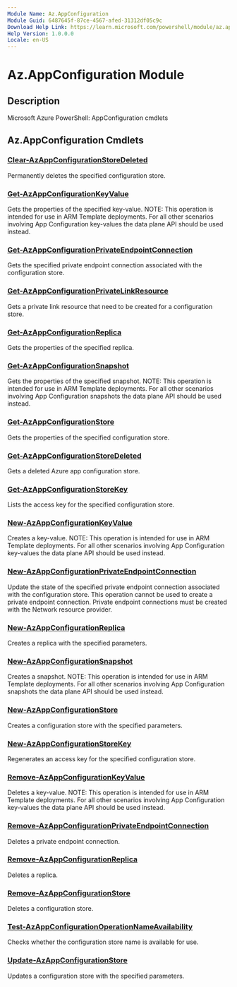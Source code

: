 ```yaml
---
Module Name: Az.AppConfiguration
Module Guid: 6487645f-87ce-4567-afed-31312df05c9c
Download Help Link: https://learn.microsoft.com/powershell/module/az.appconfiguration
Help Version: 1.0.0.0
Locale: en-US
---
```


# Az.AppConfiguration Module
## Description
Microsoft Azure PowerShell: AppConfiguration cmdlets

## Az.AppConfiguration Cmdlets
### [Clear-AzAppConfigurationStoreDeleted](Clear-AzAppConfigurationStoreDeleted.md)
Permanently deletes the specified configuration store.

### [Get-AzAppConfigurationKeyValue](Get-AzAppConfigurationKeyValue.md)
Gets the properties of the specified key-value.
NOTE: This operation is intended for use in ARM Template deployments.
For all other scenarios involving App Configuration key-values the data plane API should be used instead.

### [Get-AzAppConfigurationPrivateEndpointConnection](Get-AzAppConfigurationPrivateEndpointConnection.md)
Gets the specified private endpoint connection associated with the configuration store.

### [Get-AzAppConfigurationPrivateLinkResource](Get-AzAppConfigurationPrivateLinkResource.md)
Gets a private link resource that need to be created for a configuration store.

### [Get-AzAppConfigurationReplica](Get-AzAppConfigurationReplica.md)
Gets the properties of the specified replica.

### [Get-AzAppConfigurationSnapshot](Get-AzAppConfigurationSnapshot.md)
Gets the properties of the specified snapshot.
NOTE: This operation is intended for use in ARM Template deployments.
For all other scenarios involving App Configuration snapshots the data plane API should be used instead.

### [Get-AzAppConfigurationStore](Get-AzAppConfigurationStore.md)
Gets the properties of the specified configuration store.

### [Get-AzAppConfigurationStoreDeleted](Get-AzAppConfigurationStoreDeleted.md)
Gets a deleted Azure app configuration store.

### [Get-AzAppConfigurationStoreKey](Get-AzAppConfigurationStoreKey.md)
Lists the access key for the specified configuration store.

### [New-AzAppConfigurationKeyValue](New-AzAppConfigurationKeyValue.md)
Creates a key-value.
NOTE: This operation is intended for use in ARM Template deployments.
For all other scenarios involving App Configuration key-values the data plane API should be used instead.

### [New-AzAppConfigurationPrivateEndpointConnection](New-AzAppConfigurationPrivateEndpointConnection.md)
Update the state of the specified private endpoint connection associated with the configuration store.
This operation cannot be used to create a private endpoint connection.
Private endpoint connections must be created with the Network resource provider.

### [New-AzAppConfigurationReplica](New-AzAppConfigurationReplica.md)
Creates a replica with the specified parameters.

### [New-AzAppConfigurationSnapshot](New-AzAppConfigurationSnapshot.md)
Creates a snapshot.
NOTE: This operation is intended for use in ARM Template deployments.
For all other scenarios involving App Configuration snapshots the data plane API should be used instead.

### [New-AzAppConfigurationStore](New-AzAppConfigurationStore.md)
Creates a configuration store with the specified parameters.

### [New-AzAppConfigurationStoreKey](New-AzAppConfigurationStoreKey.md)
Regenerates an access key for the specified configuration store.

### [Remove-AzAppConfigurationKeyValue](Remove-AzAppConfigurationKeyValue.md)
Deletes a key-value.
NOTE: This operation is intended for use in ARM Template deployments.
For all other scenarios involving App Configuration key-values the data plane API should be used instead.

### [Remove-AzAppConfigurationPrivateEndpointConnection](Remove-AzAppConfigurationPrivateEndpointConnection.md)
Deletes a private endpoint connection.

### [Remove-AzAppConfigurationReplica](Remove-AzAppConfigurationReplica.md)
Deletes a replica.

### [Remove-AzAppConfigurationStore](Remove-AzAppConfigurationStore.md)
Deletes a configuration store.

### [Test-AzAppConfigurationOperationNameAvailability](Test-AzAppConfigurationOperationNameAvailability.md)
Checks whether the configuration store name is available for use.

### [Update-AzAppConfigurationStore](Update-AzAppConfigurationStore.md)
Updates a configuration store with the specified parameters.

